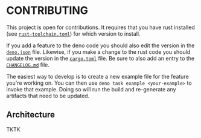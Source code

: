 # CONTRIBUTING

This project is open for contributions. It requires that you have rust installed (see [`rust-toolchain.toml`](./rust-toolchain.toml)) for which version to install.

If you add a feature to the deno code you should also edit the version in the [`deno.json`](./deno.json) file. Likewise, if you make a change to the rust code you should update the version in the [`cargo.toml`](./Cargo.toml) file. Be sure to also add an entry to the [`CHANGELOG.md`](./CHANGELOG.md) file.

The easiest way to develop is to create a new example file for the feature you're working on. You can then use `deno task example <your-example>` to invoke that example. Doing so will run the build and re-generate any artifacts that need to be updated.

## Architecture

TKTK
